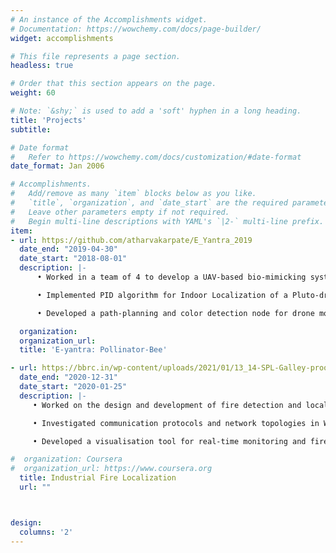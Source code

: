 ```yaml
---
# An instance of the Accomplishments widget.
# Documentation: https://wowchemy.com/docs/page-builder/
widget: accomplishments

# This file represents a page section.
headless: true

# Order that this section appears on the page.
weight: 60

# Note: `&shy;` is used to add a 'soft' hyphen in a long heading.
title: 'Projects'
subtitle:

# Date format
#   Refer to https://wowchemy.com/docs/customization/#date-format
date_format: Jan 2006

# Accomplishments.
#   Add/remove as many `item` blocks below as you like.
#   `title`, `organization`, and `date_start` are the required parameters.
#   Leave other parameters empty if not required.
#   Begin multi-line descriptions with YAML's `|2-` multi-line prefix.
item:
- url: https://github.com/atharvakarpate/E_Yantra_2019 
  date_end: "2019-04-30"
  date_start: "2018-08-01"
  description: |-
      • Worked in a team of 4 to develop a UAV-based bio-mimicking system for the beepollination process.

      • Implemented PID algorithm for Indoor Localization of a Pluto-drone using Python and Whycon library of ROS.

      • Developed a path-planning and color detection node for drone movement using OpenCV

  organization:
  organization_url: 
  title: 'E-yantra: Pollinator-Bee'

- url: https://bbrc.in/wp-content/uploads/2021/01/13_14-SPL-Galley-proof-097.pdf
  date_end: "2020-12-31"
  date_start: "2020-01-25"
  description: |-
     • Worked on the design and development of fire detection and localisation system using WSN for industrial environments.

     • Investigated communication protocols and network topologies in WSNs and proposed three wireless node designs with varying sensor count, detection and localisation efficiencies.

     • Developed a visualisation tool for real-time monitoring and fire mitigation using Grafana.

#  organization: Coursera
#  organization_url: https://www.coursera.org
  title: Industrial Fire Localization
  url: ""



design:
  columns: '2' 
---
```

